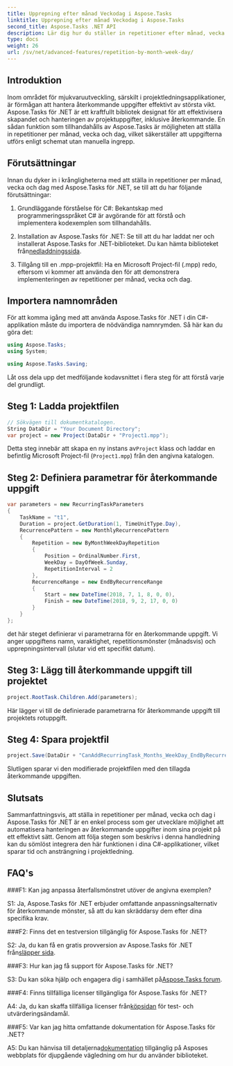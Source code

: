```yaml
---
title: Upprepning efter månad Veckodag i Aspose.Tasks
linktitle: Upprepning efter månad Veckodag i Aspose.Tasks
second_title: Aspose.Tasks .NET API
description: Lär dig hur du ställer in repetitioner efter månad, vecka och dag i Aspose.Tasks för .NET för att effektivt automatisera återkommande uppgifter.
type: docs
weight: 26
url: /sv/net/advanced-features/repetition-by-month-week-day/
---
```

## Introduktion

Inom området för mjukvaruutveckling, särskilt i projektledningsapplikationer, är förmågan att hantera återkommande uppgifter effektivt av största vikt. Aspose.Tasks för .NET är ett kraftfullt bibliotek designat för att effektivisera skapandet och hanteringen av projektuppgifter, inklusive återkommande. En sådan funktion som tillhandahålls av Aspose.Tasks är möjligheten att ställa in repetitioner per månad, vecka och dag, vilket säkerställer att uppgifterna utförs enligt schemat utan manuella ingrepp.

## Förutsättningar

Innan du dyker in i krångligheterna med att ställa in repetitioner per månad, vecka och dag med Aspose.Tasks för .NET, se till att du har följande förutsättningar:

1. Grundläggande förståelse för C#: Bekantskap med programmeringsspråket C# är avgörande för att förstå och implementera kodexemplen som tillhandahålls.
   
2.  Installation av Aspose.Tasks för .NET: Se till att du har laddat ner och installerat Aspose.Tasks for .NET-biblioteket. Du kan hämta biblioteket från[nedladdningssida](https://releases.aspose.com/tasks/net/).

3. Tillgång till en .mpp-projektfil: Ha en Microsoft Project-fil (.mpp) redo, eftersom vi kommer att använda den för att demonstrera implementeringen av repetitioner per månad, vecka och dag.

## Importera namnområden

För att komma igång med att använda Aspose.Tasks för .NET i din C#-applikation måste du importera de nödvändiga namnrymden. Så här kan du göra det:

```csharp
using Aspose.Tasks;
using System;

using Aspose.Tasks.Saving;

```

Låt oss dela upp det medföljande kodavsnittet i flera steg för att förstå varje del grundligt.

## Steg 1: Ladda projektfilen

```csharp
// Sökvägen till dokumentkatalogen.
String DataDir = "Your Document Directory";
var project = new Project(DataDir + "Project1.mpp");
```

 Detta steg innebär att skapa en ny instans av`Project` klass och laddar en befintlig Microsoft Project-fil (`Project1.mpp`) från den angivna katalogen.

## Steg 2: Definiera parametrar för återkommande uppgift

```csharp
var parameters = new RecurringTaskParameters
{
    TaskName = "t1",
    Duration = project.GetDuration(1, TimeUnitType.Day),
    RecurrencePattern = new MonthlyRecurrencePattern
    {
        Repetition = new ByMonthWeekDayRepetition
        {
            Position = OrdinalNumber.First,
            WeekDay = DayOfWeek.Sunday,
            RepetitionInterval = 2
        },
        RecurrenceRange = new EndByRecurrenceRange
        {
            Start = new DateTime(2018, 7, 1, 8, 0, 0),
            Finish = new DateTime(2018, 9, 2, 17, 0, 0)
        }
    }
};
```

det här steget definierar vi parametrarna för en återkommande uppgift. Vi anger uppgiftens namn, varaktighet, repetitionsmönster (månadsvis) och upprepningsintervall (slutar vid ett specifikt datum).

## Steg 3: Lägg till återkommande uppgift till projektet

```csharp
project.RootTask.Children.Add(parameters);
```

Här lägger vi till de definierade parametrarna för återkommande uppgift till projektets rotuppgift.

## Steg 4: Spara projektfil

```csharp
project.Save(DataDir + "CanAddRecurringTask_Months_WeekDay_EndByRecurrenceRange_Test_out.mpp", SaveFileFormat.Mpp);
```

Slutligen sparar vi den modifierade projektfilen med den tillagda återkommande uppgiften.

## Slutsats

Sammanfattningsvis, att ställa in repetitioner per månad, vecka och dag i Aspose.Tasks för .NET är en enkel process som ger utvecklare möjlighet att automatisera hanteringen av återkommande uppgifter inom sina projekt på ett effektivt sätt. Genom att följa stegen som beskrivs i denna handledning kan du sömlöst integrera den här funktionen i dina C#-applikationer, vilket sparar tid och ansträngning i projektledning.

## FAQ's

###F1: Kan jag anpassa återfallsmönstret utöver de angivna exemplen?

S1: Ja, Aspose.Tasks för .NET erbjuder omfattande anpassningsalternativ för återkommande mönster, så att du kan skräddarsy dem efter dina specifika krav.

###F2: Finns det en testversion tillgänglig för Aspose.Tasks för .NET?

 S2: Ja, du kan få en gratis provversion av Aspose.Tasks för .NET från[släpper sida](https://releases.aspose.com/).

###F3: Hur kan jag få support för Aspose.Tasks för .NET?

 S3: Du kan söka hjälp och engagera dig i samhället på[Aspose.Tasks forum](https://forum.aspose.com/c/tasks/15).

###F4: Finns tillfälliga licenser tillgängliga för Aspose.Tasks för .NET?

 A4: Ja, du kan skaffa tillfälliga licenser från[köpsidan](https://purchase.aspose.com/temporary-license/) för test- och utvärderingsändamål.

###F5: Var kan jag hitta omfattande dokumentation för Aspose.Tasks för .NET?

 A5: Du kan hänvisa till detaljerna[dokumentation](https://reference.aspose.com/tasks/net/) tillgänglig på Asposes webbplats för djupgående vägledning om hur du använder biblioteket.